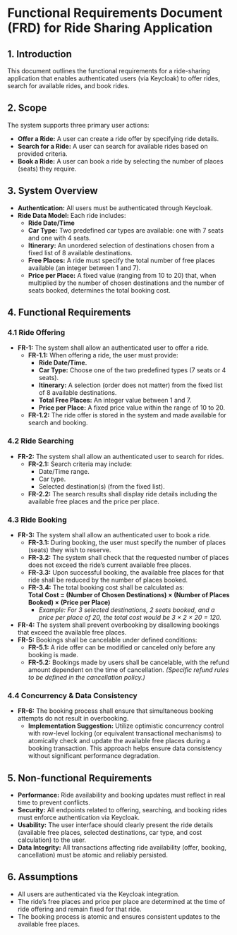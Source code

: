 # Functional Requirements Document (FRD) for Ride Sharing Application

## 1. Introduction

This document outlines the functional requirements for a ride-sharing application that enables authenticated users (via Keycloak) to offer rides, search for available rides, and book rides.

## 2. Scope

The system supports three primary user actions:
- **Offer a Ride:** A user can create a ride offer by specifying ride details.
- **Search for a Ride:** A user can search for available rides based on provided criteria.
- **Book a Ride:** A user can book a ride by selecting the number of places (seats) they require.

## 3. System Overview

- **Authentication:** All users must be authenticated through Keycloak.
- **Ride Data Model:** Each ride includes:
  - **Ride Date/Time**
  - **Car Type:** Two predefined car types are available: one with 7 seats and one with 4 seats.
  - **Itinerary:** An unordered selection of destinations chosen from a fixed list of 8 available destinations.
  - **Free Places:** A ride must specify the total number of free places available (an integer between 1 and 7).
  - **Price per Place:** A fixed value (ranging from 10 to 20) that, when multiplied by the number of chosen destinations and the number of seats booked, determines the total booking cost.

## 4. Functional Requirements

### 4.1 Ride Offering

- **FR-1:** The system shall allow an authenticated user to offer a ride.
  - **FR-1.1:** When offering a ride, the user must provide:
    - **Ride Date/Time.**
    - **Car Type:** Choose one of the two predefined types (7 seats or 4 seats).
    - **Itinerary:** A selection (order does not matter) from the fixed list of 8 available destinations.
    - **Total Free Places:** An integer value between 1 and 7.
    - **Price per Place:** A fixed price value within the range of 10 to 20.
  - **FR-1.2:** The ride offer is stored in the system and made available for search and booking.

### 4.2 Ride Searching

- **FR-2:** The system shall allow an authenticated user to search for rides.
  - **FR-2.1:** Search criteria may include:
    - Date/Time range.
    - Car type.
    - Selected destination(s) (from the fixed list).
  - **FR-2.2:** The search results shall display ride details including the available free places and the price per place.

### 4.3 Ride Booking

- **FR-3:** The system shall allow an authenticated user to book a ride.
  - **FR-3.1:** During booking, the user must specify the number of places (seats) they wish to reserve.
  - **FR-3.2:** The system shall check that the requested number of places does not exceed the ride’s current available free places.
  - **FR-3.3:** Upon successful booking, the available free places for that ride shall be reduced by the number of places booked.
  - **FR-3.4:** The total booking cost shall be calculated as:  
    **Total Cost = (Number of Chosen Destinations) × (Number of Places Booked) × (Price per Place)**
    - _Example: For 3 selected destinations, 2 seats booked, and a price per place of 20, the total cost would be 3 × 2 × 20 = 120._
- **FR-4:** The system shall prevent overbooking by disallowing bookings that exceed the available free places.
- **FR-5:** Bookings shall be cancelable under defined conditions:
  - **FR-5.1:** A ride offer can be modified or canceled only before any booking is made.
  - **FR-5.2:** Bookings made by users shall be cancelable, with the refund amount dependent on the time of cancellation. *(Specific refund rules to be defined in the cancellation policy.)*

### 4.4 Concurrency & Data Consistency

- **FR-6:** The booking process shall ensure that simultaneous booking attempts do not result in overbooking.
  - **Implementation Suggestion:** Utilize optimistic concurrency control with row-level locking (or equivalent transactional mechanisms) to atomically check and update the available free places during a booking transaction. This approach helps ensure data consistency without significant performance degradation.

## 5. Non-functional Requirements

- **Performance:** Ride availability and booking updates must reflect in real time to prevent conflicts.
- **Security:** All endpoints related to offering, searching, and booking rides must enforce authentication via Keycloak.
- **Usability:** The user interface should clearly present the ride details (available free places, selected destinations, car type, and cost calculation) to the user.
- **Data Integrity:** All transactions affecting ride availability (offer, booking, cancellation) must be atomic and reliably persisted.

## 6. Assumptions

- All users are authenticated via the Keycloak integration.
- The ride’s free places and price per place are determined at the time of ride offering and remain fixed for that ride.
- The booking process is atomic and ensures consistent updates to the available free places.
